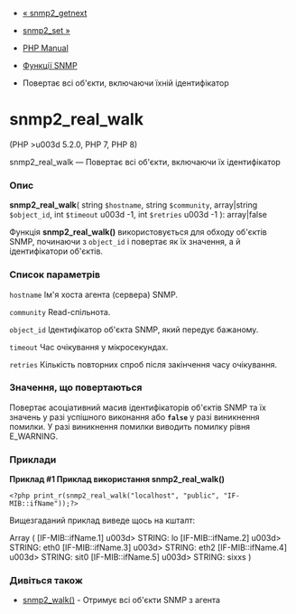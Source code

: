 - [« snmp2_getnext](function.snmp2-getnext.md)
- [snmp2_set »](function.snmp2-set.md)

- [PHP Manual](index.md)
- [Функції SNMP](ref.snmp.md)
- Повертає всі об'єкти, включаючи їхній ідентифікатор

# snmp2_real_walk

(PHP \>u003d 5.2.0, PHP 7, PHP 8)

snmp2_real_walk — Повертає всі об'єкти, включаючи їх ідентифікатор

### Опис

**snmp2_real_walk**(
string `$hostname`,
string `$community`,
array\|string `$object_id`,
int `$timeout` u003d -1,
int `$retries` u003d -1
): array\|false

Функція **snmp2_real_walk()** використовується для обходу об'єктів SNMP,
починаючи з `object_id` і повертає як їх значення, а й
ідентифікатори об'єктів.

### Список параметрів

`hostname`
Ім'я хоста агента (сервера) SNMP.

`community`
Read-спільнота.

`object_id`
Ідентифікатор об'єкта SNMP, який передує бажаному.

`timeout`
Час очікування у мікросекундах.

`retries`
Кількість повторних спроб після закінчення часу очікування.

### Значення, що повертаються

Повертає асоціативний масив ідентифікаторів об'єктів SNMP та їх
значень у разі успішного виконання або **`false`** у разі
виникнення помилки. У разі виникнення помилки виводить помилку
рівня E_WARNING.

### Приклади

**Приклад #1 Приклад використання **snmp2_real_walk()****

` <?php print_r(snmp2_real_walk("localhost", "public", "IF-MIB::ifName"));?> `

Вищезгаданий приклад виведе щось на кшталт:

Array
(
[IF-MIB::ifName.1] u003d> STRING: lo
[IF-MIB::ifName.2] u003d> STRING: eth0
[IF-MIB::ifName.3] u003d> STRING: eth2
[IF-MIB::ifName.4] u003d> STRING: sit0
[IF-MIB::ifName.5] u003d> STRING: sixxs
)

### Дивіться також

- [snmp2_walk()](function.snmp2-walk.md) - Отримує всі об'єкти SNMP
з агента
